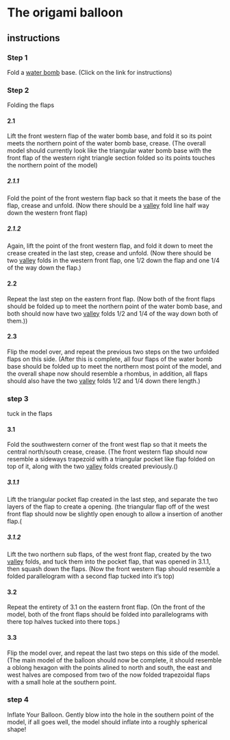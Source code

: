 # The origami balloon

## instructions

### Step 1
Fold a [water bomb](waterbomb.md) base. (Click on the link for instructions)


### Step 2
Folding the flaps

#### 2.1
Lift the front western flap of the water bomb base, and fold it so its point meets the northern point of the water bomb base, crease. 
(The overall model should currently look like the triangular water bomb base with the front flap of the western right triangle section folded so its points touches the northern point of the model)
##### 2.1.1
Fold the point of the front western flap back so that it meets the base of the flap, crease and unfold. (Now there should be a [valley](valley.md) fold line half way down the western front flap)
##### 2.1.2
Again, lift the point of the front western flap, and fold it down to meet the crease created in the last step, crease and unfold. (Now there should be two [valley](valley.md) folds in the western front flap, one 1/2 down the flap and one 1/4 of the way down the flap.)

#### 2.2
Repeat the last step on the eastern front flap. (Now both of the front flaps should be folded up to meet the northern point of the water bomb base, and both should now have two [valley](valley.md) folds 1/2 and 1/4 of the way down both of them.))

#### 2.3
Flip the model over, and repeat the previous two steps on the two unfolded flaps on this side. (After this is complete, all four flaps of the water bomb base should be folded up to meet the northern most point of the model, and the overall shape now should resemble a rhombus, in addition, all flaps should also have the two [valley](valley.md) folds 1/2 and 1/4 down there length.)



### step 3
tuck in the flaps

#### 3.1
Fold the southwestern corner of the front west flap so that it meets the central north/south crease, crease. (The front western flap should now resemble a sideways trapezoid with a triangular pocket like flap folded on top of it, along with the two [valley](valley.md) folds created previously.()
##### 3.1.1
Lift the triangular pocket flap created in the last step, and separate the two layers of the flap to create a opening. (the triangular flap off of the west front flap should now be slightly open enough to allow a insertion of another flap.(
##### 3.1.2 
Lift the two northern sub flaps, of the west front flap, created by the two [valley](valley.md) folds, and tuck them into the pocket flap, that was opened in 3.1.1, then squash down the flaps. (Now the front western flap should resemble a folded parallelogram with a second flap tucked into it’s top)

#### 3.2
Repeat the entirety of 3.1 on the eastern front flap. (On the front of the model, both of the front flaps should be folded into parallelograms with there top halves tucked into there tops.)

#### 3.3
Flip the model over, and repeat the last two steps on this side of the model. (The main model of the balloon should now be complete, it should resemble a oblong hexagon with the points alined to north and south, the east and west halves are composed from two of the now folded trapezoidal  flaps with a small hole at the southern point.


### step 4
Inflate Your Balloon.
Gently blow into the hole in the southern point of the model, if all goes well, the model should inflate into a roughly spherical shape!
